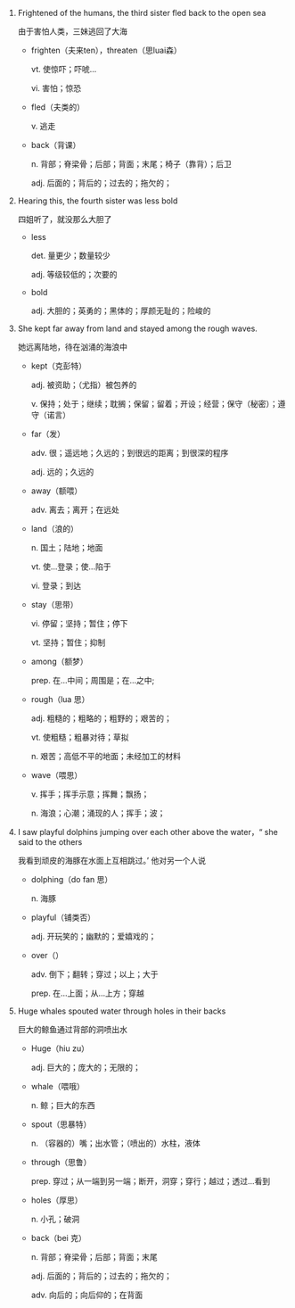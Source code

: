 1. Frightened of the humans, the third sister fled back to the open sea

    由于害怕人类，三妹逃回了大海

    - frighten（夫来ten），threaten（思luai森）

        vt. 使惊吓；吓唬...

        vi. 害怕；惊恐

    - fled（夫类的）

        v. 逃走

    - back（背课）

        n. 背部；脊梁骨；后部；背面；末尾；椅子（靠背）；后卫

        adj. 后面的；背后的；过去的；拖欠的；

2. Hearing this, the fourth sister was less bold

    四姐听了，就没那么大胆了

    - less 

        det. 量更少；数量较少

        adj. 等级较低的；次要的

    - bold

        adj. 大胆的；英勇的；黑体的；厚颜无耻的；险峻的

3. She kept far away from land and stayed among the rough waves.

    她远离陆地，待在汹涌的海浪中

    - kept（克彭特）

        adj. 被资助；（尤指）被包养的

        v. 保持；处于；继续；耽搁；保留；留着；开设；经营；保守（秘密）；遵守（诺言）

    - far（发）

        adv. 很；遥远地；久远的；到很远的距离；到很深的程序

        adj. 远的；久远的

    - away（额喂）

        adv. 离去；离开；在远处

    - land（浪的）

        n. 国土；陆地；地面

        vt. 使...登录；使...陷于

        vi. 登录；到达

    - stay（思带）

        vi. 停留；坚持；暂住；停下

        vt. 坚持；暂住；抑制

    - among（额梦）

        prep. 在...中间；周围是；在...之中;

    - rough（lua 思）

        adj. 粗糙的；粗略的；粗野的；艰苦的；

        vt. 使粗糙；粗暴对待；草拟

        n. 艰苦；高低不平的地面；未经加工的材料

    - wave（喂思）

        v. 挥手；挥手示意；挥舞；飘扬；

        n. 海浪；心潮；涌现的人；挥手；波；

    
4. I saw playful dolphins jumping over each other above the water，“ she said to the others

    我看到顽皮的海豚在水面上互相跳过。’ 他对另一个人说

    - dolphing（do fan 思）

        n. 海豚
    
    - playful（铺类否）

        adj. 开玩笑的；幽默的；爱嬉戏的；

    - over（）

        adv. 倒下；翻转；穿过；以上；大于

        prep. 在...上面；从...上方；穿越

5. Huge whales spouted water through holes in their backs

    巨大的鲸鱼通过背部的洞喷出水

    - Huge（hiu zu）

        adj. 巨大的；庞大的；无限的；

    - whale（喂哦）

        n. 鲸；巨大的东西

    - spout（思暴特）

        n. （容器的）嘴；出水管；（喷出的）水柱，液体

    - through（思鲁）

        prep. 穿过；从一端到另一端；断开，洞穿；穿行；越过；透过...看到

    - holes（厚思）

        n. 小孔；破洞

    - back（bei 克）

        n. 背部；脊梁骨；后部；背面；末尾

        adj. 后面的；背后的；过去的；拖欠的；

        adv. 向后的；向后仰的；在背面

